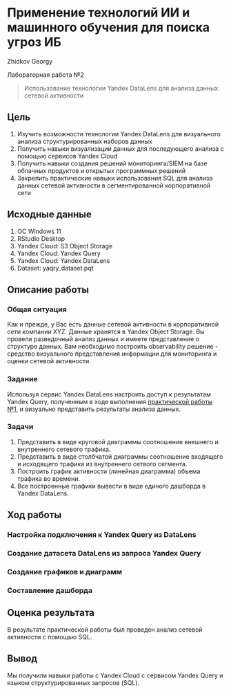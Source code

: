 Применение технологий ИИ и машинного обучения для поиска угроз ИБ
================
Zhidkov Georgy

Лабораторная работа №2

> Использование технологии Yandex DataLens для анализа данных сетевой
> активности

## Цель

1.  Изучить возможности технологии Yandex DataLens для визуального
    анализа структурированных наборов данных
2.  Получить навыки визуализации данных для последующего анализа с
    помощью сервисов Yandex Cloud
3.  Получить навыки создания решений мониторинга/SIEM на базе облачных
    продуктов и открытых программных решений
4.  Закрепить практические навыки использования SQL для анализа данных
    сетевой активности в сегментированной корпоративной сети

## Исходные данные

1.  ОС Windows 11
2.  RStudio Desktop
3.  Yandex Cloud: S3 Object Storage
4.  Yandex Cloud: Yandex Query
5.  Yandex Cloud: Yandex DataLens
6.  Dataset: yaqry_dataset.pqt

## Описание работы

### Общая ситуация

Как и прежде, у Вас есть данные сетевой активности в корпоративной сети
компании XYZ. Данные хранятся в Yandex Object Storage. Вы провели
разведочный анализ данных и имеете представление о структуре данных. Вам
необходимо построить observability решение - средство визуального
представления информации для мониторинга и оценки сетевой активности.

### Задание

Используя сервис Yandex DataLens настроить доступ к результатам Yandex
Query, полученным в ходе выполнения [практической работы №1](../lab1), и
визуально представить результаты анализа данных.

### Задачи

1.  Представить в виде круговой диаграммы соотношение внешнего и
    внутреннего сетевого трафика.
2.  Представить в виде столбчатой диаграммы соотношение входящего и
    исходящего трафика из внутреннего сетвого сегмента.
3.  Построить график активности (линейная диаграмма) объема трафика во
    времени.
4.  Все построенные графики вывести в виде единого дашборда в Yandex
    DataLens.

## Ход работы

### Настройка подключения к Yandex Query из DataLens

### Создание датасета DataLens из запроса Yandex Query

### Создание графиков и диаграмм

### Составление дашборда

## Оценка результата

В результате практической работы был проведен анализ сетевой активности
с помощью SQL.

## Вывод

Мы получили навыки работы с Yandex Cloud с сервисом Yandex Query и
языком структурированных запросов (SQL).
